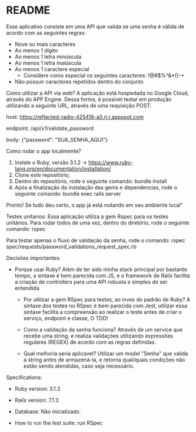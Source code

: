 # README

Esse aplicativo consiste em uma API que valida se uma senha é válida de acordo com as seguintes regras:

- Nove ou mais caracteres
- Ao menos 1 dígito
- Ao menos 1 letra minúscula
- Ao menos 1 letra maiúscula
- Ao menos 1 caractere especial
  - Considere como especial os seguintes caracteres: !@#$%^&*()-+
- Não possuir caracteres repetidos dentro do conjunto

Como utilizar a API via web?
A aplicação está hospedada no Google Cloud, através do APP Engine. Dessa forma, é possivel testar em produção utilizando a seguinte URL, através de uma requisição POST:

host: https://reflected-radio-425418-a0.rj.r.appspot.com

endpoint: /api/v1/validate_password

body: {"password": "SUA_SENHA_AQUI"}

Como rodar o app localmente?

1. Instale o Ruby, versão 3.1.2 -> https://www.ruby-lang.org/en/documentation/installation/
2. Clone este repositório;
3. Dentro do repositório, rode o seguinte comando:
  bundle install
4. Após a finalização da instalação das gems e dependencias, rode o seguinte comando:
  bundle exec rails server

Pronto! Se tudo deu certo, o app já está rodando em seu ambiente local"

Testes unitarios:
Essa aplicação utiliza a gem Rspec para os testes unitários. Para rodar todos de uma vez, dentro do diretório, rode o seguinte comando:
  rspec

Para testar apenas o fluxo de validação da senha, rode o comando:
 rspec spec/requests/password_validations_request_spec.rb

Decisões importantes:
- Porque usar Ruby?
  Além de ter sido minha stack principal por bastante tempo, a sintaxe é bem parecida com JS, e o framework de Rails facilita a criação de controllers para uma API robusta e simples de ser entendida.

  - Por utilizar a gem RSpec para testes, ao inves do padrão de Ruby?
    A sintaxe dos testes no RSpec é bem parecida com Jest, utilizar essa sintaxe facilita a compreensão ao realizar o teste antes de criar o serviço, endpoint e classe, O TDD!

  - Como a validação da senha funciona?
    Através de um service que recebe uma string, e realiza validações utilizando expressões regulares (REGEX) de acordo com as regras definidas.

  - Qual melhoria seria aplicavel?
    Utilizar um model "Senha" que valida a string antes de armazená-la, e retorna qual/quais condições não estão sendo atendidas, caso seja necessário.




Specifications:

* Ruby version: 3.1.2

* Rails version: 7.1.3

* Database:
  Não inicializado.

* How to run the test suite:
  run RSpec

